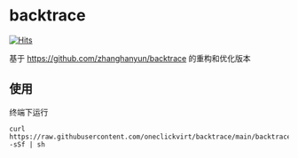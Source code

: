 # backtrace

[![Hits](https://hits.seeyoufarm.com/api/count/incr/badge.svg?url=https%3A%2F%2Fgithub.com%2Foneclickvirt%2Fbacktrace&count_bg=%2323E01C&title_bg=%23555555&icon=sonarcloud.svg&icon_color=%23E7E7E7&title=hits&edge_flat=false)](https://hits.seeyoufarm.com)

基于 https://github.com/zhanghanyun/backtrace 的重构和优化版本

## 使用

终端下运行

```shell
curl https://raw.githubusercontent.com/oneclickvirt/backtrace/main/backtrace_install.sh -sSf | sh
```
